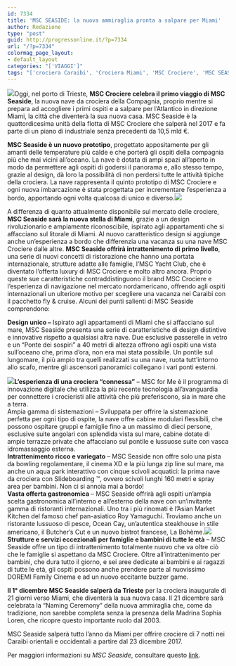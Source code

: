 ```yaml
---
id: 7334
title: 'MSC SEASIDE: la nuova ammiraglia pronta a salpare per Miami'
author: Redazione
type: "post"
guid: http://progressonline.it/?p=7334
url: "/?p=7334"
colormag_page_layout:
- default_layout
categories: "['VIAGGI']"
tags: "['crociera Caraibi', 'Crociera Miami', 'MSC Crociere', 'MSC SEASIDE', 'nuova Msc']"
---
```


![](https://progressonline.it/wp-content/uploads/2017/11/MSC-Seaside-features-the-longest-zip-line-at-sea-at-a-staggering-105m-long-300x200.jpg)Oggi, nel porto di Trieste, **MSC Crociere celebra il primo viaggio di MSC Seaside**, la nuova nave da crociera della Compagnia, proprio mentre si prepara ad accogliere i primi ospiti e a salpare per l’Atlantico in direzione Miami, la città che diventerà la sua nuova casa. MSC Seaside è la quattordicesima unità della flotta di MSC Crociere che salperà nel 2017 e fa parte di un piano di industriale senza precedenti da 10,5 mld €.

**MSC Seaside è un nuovo prototipo**, progettato appositamente per gli amanti delle temperature più calde e che porterà gli ospiti della compagnia più che mai vicini all’oceano. La nave è dotata di ampi spazi all’aperto in modo da permettere agli ospiti di godersi il panorama e, allo stesso tempo, grazie al design, dà loro la possibilità di non perdersi tutte le attività tipiche della crociera. La nave rappresenta il quinto prototipo di MSC Crociere e ogni nuova imbarcazione è stata progettata per incrementare l’esperienza a bordo, apportando ogni volta qualcosa di unico e diverso.![](https://progressonline.it/wp-content/uploads/2017/11/The-Ipanema-restaurant-offers-an-alternative-dining-option-for-guests-300x200.jpg)

A differenza di quanto attualmente disponibile sul mercato delle crociere, **MSC Seaside sarà la nuova stella di Miami**, grazie a un design rivoluzionario e ampiamente riconoscibile, ispirato agli appartamenti che si affacciano sul litorale di Miami. Al nuovo caratteristico design si aggiunge anche un’esperienza a bordo che differenzia una vacanza su una nave MSC Crociere dalle altre. **MSC Seaside offrirà intrattenimento di primo livello**, una serie di nuovi concetti di ristorazione che hanno una portata internazionale, strutture adatte alle famiglie, l’MSC Yacht Club, che è diventato l’offerta luxury di MSC Crociere e molto altro ancora. Proprio queste sue caratteristiche contraddistinguono il brand MSC Crociere e l’esperienza di navigazione nel mercato nordamericano, offrendo agli ospiti internazionali un ulteriore motivo per scegliere una vacanza nei Caraibi con il pacchetto fly &amp; cruise. Alcuni dei punti salienti di MSC Seaside comprendono:

**Design unico –** Ispirato agli appartamenti di Miami che si affacciano sul mare, MSC Seaside presenta una serie di caratteristiche di design distintive e innovative rispetto a qualsiasi altra nave. Due esclusive passerelle in vetro e un “Ponte dei sospiri” a 40 metri di altezza offrono agli ospiti una vista sull’oceano che, prima d’ora, non era mai stata possibile. Un pontile sul lungomare, il più ampio tra quelli realizzati su una nave, ruota tutt’intorno allo scafo, mentre gli ascensori panoramici collegano i vari ponti esterni.

**![](https://progressonline.it/wp-content/uploads/2017/11/Asian-Market-Kitchen-by-Roy-Yamaguchi-offers-guests-three-unique-dining-concepts-300x200.jpg)L’esperienza di una crociera “connessa”** – MSC for Me è il programma di innovazione digitale che utilizza la più recente tecnologia all’avanguardia per connettere i crocieristi alle attività che più preferiscono, sia in mare che a terra.  
Ampia gamma di sistemazioni – Sviluppata per offrire la sistemazione perfetta per ogni tipo di ospite, la nave offre cabine modulari flessibili, che possono ospitare gruppi e famiglie fino a un massimo di dieci persone, esclusive suite angolari con splendida vista sul mare, cabine dotate di ampie terrazze private che affacciano sul pontile e lussuose suite con vasca idromassaggio esterna.  
**Intrattenimento ricco e variegato** – MSC Seaside non offre solo una pista da bowling regolamentare, il cinema XD e la più lunga zip line sul mare, ma anche un aqua park interattivo con cinque scivoli acquatici: la prima nave da crociera con Slideboarding ™, ovvero scivoli lunghi 160 metri e spray area per bambini. Non ci si annoia mai a bordo!  
**Vasta offerta gastronomica** – MSC Seaside offrirà agli ospiti un’ampia scelta gastronomica all’interno e all’esterno della nave con un’invitante gamma di ristoranti internazionali. Uno tra i più rinomati è l’Asian Market Kitchen del famoso chef pan-asiatico Roy Yamaguchi. Troviamo anche un ristorante lussuoso di pesce, Ocean Cay, un’autentica steakhouse in stile americano, il Butcher’s Cut e un nuovo bistrot francese, La Bohème.![](https://progressonline.it/wp-content/uploads/2017/11/Baby-Club-offers-the-latest-equipment-from-CHICCO-300x200.jpg)  
**Strutture e servizi eccezionali per famiglie e bambini di tutte le età** – MSC Seaside offre un tipo di intrattenimento totalmente nuovo che va oltre ciò che le famiglie si aspettano da MSC Crociere. Oltre all’intrattenimento per bambini, che dura tutto il giorno, e sei aree dedicate ai bambini e ai ragazzi di tutte le età, gli ospiti possono anche prendere parte al nuovissimo DOREMI Family Cinema e ad un nuovo eccitante buzzer game.

**Il 1° dicembre MSC Seaside salperà da Trieste** per la crociera inaugurale di 21 giorni verso Miami, che diventerà la sua nuova casa. Il 21 dicembre sarà celebrata la “Naming Ceremony” della nuova ammiraglia che, come da tradizione, non sarebbe completa senza la presenza della Madrina Sophia Loren, che ricopre questo importante ruolo dal 2003.

MSC Seaside salperà tutto l’anno da Miami per offrire crociere di 7 notti nei Caraibi orientali e occidentali a partire dal 23 dicembre 2017.

Per maggiori informazioni su *MSC Seaside*, consultare questo [link](https://www.msccrociere.it/it-it/Informazioni-Crociera/Navi-Da-Crociera/MSC-Seaside/Varo.aspx).